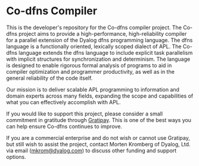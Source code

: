 # Co-dfns Compiler

This is the developer's repository for the Co-dfns compiler project.
The Co-dfns project aims to provide a high-performance,
high-reliability compiler for a parallel extension of the Dyalog dfns
programming language.  The dfns language is a functionally oriented,
lexically scoped dialect of APL. The Co-dfns language extends the
dfns language to include explicit task parallelism with implicit
structures for synchronization and determinism. The language is
designed to enable rigorous formal analysis of programs to aid in
compiler optimization and programmer productivity, as well as in the
general reliability of the code itself.

Our mission is to deliver scalable APL programming to information and 
domain experts across many fields, expanding the scope and capabilities 
of what you can effectively accomplish with APL.

If you would like to support this project, please consider a small commitment 
in gratitude through [Gratipay](https://gratipay.com/arcfide). This is one of 
the best ways you can help ensure Co-dfns continues to improve. 

If you are a commercial enterprise and do not wish or cannot use Gratipay, 
but still wish to assist the project, contact Morten Kromberg of Dyalog, Ltd. 
via email (mkrom@dyalog.com) to discuss other funding and support options.


